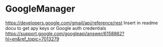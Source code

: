 # GoogleManager
https://developers.google.com/gmail/api/reference/rest 
Insert in readme docu to get apy keys or Google auth credentials
https://support.google.com/googleapi/answer/6158862?hl=en&ref_topic=7013279
